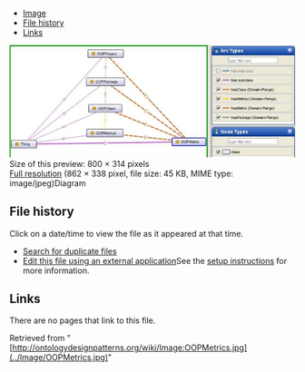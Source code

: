 * [Image](../Image/OOPMetrics.jpg#file)
* [File history](../Image/OOPMetrics.jpg#filehistory)
* [Links](../Image/OOPMetrics.jpg#filelinks)

[![Image:OOPMetrics.jpg](../images/thumb/c/cf/OOPMetrics.jpg/800px-OOPMetrics.jpg)](../images/c/cf/OOPMetrics.jpg)  
Size of this preview: 800 × 314 pixels  
[Full resolution](../images/c/cf/OOPMetrics.jpg)‎ (862 × 338 pixel, file size: 45 KB, MIME type: image/jpeg)Diagram




## File history

Click on a date/time to view the file as it appeared at that time.



  
* [Search for duplicate files](http://ontologydesignpatterns.org/wiki/Special:FileDuplicateSearch/OOPMetrics.jpg "Special:FileDuplicateSearch/OOPMetrics.jpg")
* [Edit this file using an external application](http://ontologydesignpatterns.org/wiki/index.php?title=Image:OOPMetrics.jpg&action=edit&externaledit=true&mode=file "Image:OOPMetrics.jpg")See the [setup instructions](http://www.mediawiki.org/wiki/Manual:External_editors "http://www.mediawiki.org/wiki/Manual:External_editors") for more information.

## Links



There are no pages that link to this file.




Retrieved from "[http://ontologydesignpatterns.org/wiki/Image:OOPMetrics.jpg](../Image/OOPMetrics.jpg)"